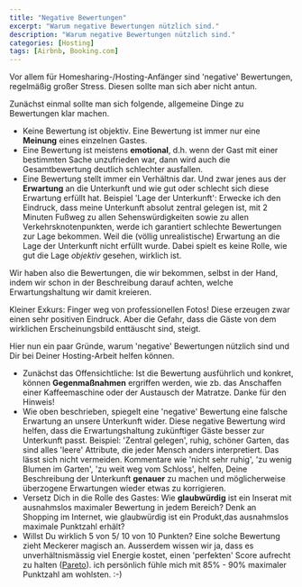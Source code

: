```yaml
---
title: "Negative Bewertungen"
excerpt: "Warum negative Bewertungen nützlich sind."
description: "Warum negative Bewertungen nützlich sind."
categories: [Hosting]
tags: [Airbnb, Booking.com]
---
```



Vor allem für Homesharing-/Hosting-Anfänger sind 'negative' Bewertungen, regelmäßig großer Stress. Diesen sollte man sich aber nicht antun.

Zunächst einmal sollte man sich folgende, allgemeine Dinge zu Bewertungen klar machen.

+ Keine Bewertung ist objektiv. Eine Bewertung ist immer nur eine **Meinung** eines einzelnen Gastes.
+ Eine Bewertung ist meistens **emotional**, d.h. wenn der Gast mit einer bestimmten Sache unzufrieden war, dann wird auch die Gesamtbewertung deutlich schlechter ausfallen.
+ Eine Bewertung stellt immer ein Verhältnis dar. Und zwar jenes aus der **Erwartung** an die Unterkunft und wie gut oder schlecht sich diese Erwartung erfüllt hat. Beispiel 'Lage der Unterkunft': Erwecke ich den Eindruck, dass meine Unterkunft absolut zentral gelegen ist, mit 2 Minuten Fußweg zu allen Sehenswürdigkeiten sowie zu allen Verkehrsknotenpunkten, werde ich garantiert schlechte Bewertungen zur Lage bekommen. Weil die (völlig unrealistische) Erwartung an die Lage der Unterkunft nicht erfüllt wurde. Dabei spielt es keine Rolle, wie gut die Lage *objektiv* gesehen, wirklich ist.

Wir haben also die Bewertungen, die wir bekommen, selbst in der Hand, indem wir schon in der Beschreibung darauf achten, welche Erwartungshaltung wir damit kreieren.

Kleiner Exkurs: Finger weg von professionellen Fotos! Diese erzeugen zwar einen sehr positiven Eindruck. Aber die Gefahr, dass die Gäste von dem wirklichen Erscheinungsbild enttäuscht sind, steigt.

Hier nun ein paar Gründe, warum 'negative' Bewertungen nützlich sind und Dir bei Deiner Hosting-Arbeit helfen können.

+ Zunächst das Offensichtliche: Ist die Bewertung ausführlich und konkret, können **Gegenmaßnahmen** ergriffen werden, wie zb. das Anschaffen einer Kaffeemaschine oder der Austausch der Matratze. Danke für den Hinweis!
+ Wie oben beschrieben, spiegelt eine 'negative' Bewertung eine falsche Erwartung an unsere Unterkunft wider. Diese negative Bewertung wird helfen, dass die Erwartungshaltung zukünftiger Gäste besser zur Unterkunft passt.
Beispiel: 'Zentral gelegen', ruhig, schöner Garten, das sind alles 'leere' Attribute, die jeder Mensch anders interpretiert. Das lässt sich nicht vermeiden. Kommentare wie 'nicht sehr ruhig', 'zu wenig Blumen im Garten', 'zu weit weg vom Schloss', helfen, Deine Beschreibung der Unterkunft **genauer** zu machen und möglicherweise überzogene Erwartungen wieder etwas zu korrigieren.
+ Versetz Dich in die Rolle des Gastes: Wie **glaubwürdig** ist ein Inserat mit ausnahmslos maximaler Bewertung in jedem Bereich? Denk an Shopping im Internet, wie glaubwürdig ist ein Produkt,das ausnahmslos maximale Punktzahl erhält?
+ Willst Du wirklich 5 von 5/ 10 von 10 Punkten? Eine solche Bewertung zieht Meckerer magisch an. Ausserdem wissen wir ja, dass es unverhältnismässig viel Energie kostet, einen 'perfekten' Score aufrecht zu halten ([Pareto](https://de.wikipedia.org/wiki/Paretoprinzip)). ich persönlich fühle mich mit 85% - 90% maximaler Punktzahl am wohlsten. :-) 




